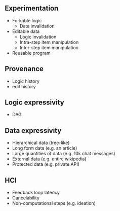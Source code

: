 ## Experimentation

- Forkable logic
  - Data invalidation
- Editable data
  - Logic invalidation
  - Intra-step item manipulation
  - Inter-step item manipulation
- Reusable program

## Provenance

- Logic history
- edit history

## Logic expressivity

- DAG

## Data expressivity

- Hierarchical data (tree-like)
- Long form data (e.g. an article)
- Large quantities of data (e.g. 10k chat messages)
- External data (e.g. entire wikipedia)
- Protected data (e.g. private API)

## HCI

- Feedback loop latency
- Cancelability
- Non-computational steps (e.g. ideation)
